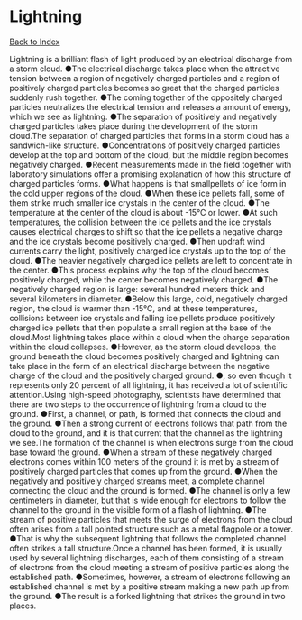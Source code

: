 # Lightning
[Back to Index](https://github.com/windows10010/tpoExtractor/blob/master/README.md)

Lightning is a brilliant flash of light produced by an electrical discharge from a storm cloud. ●The electrical discharge takes place when the attractive tension between a region of negatively charged particles and a region of positively charged particles becomes so great that the charged particles suddenly rush together. ●The coming together of the oppositely charged particles neutralizes the electrical tension and releases a amount of energy, which we see as lightning. ●The separation of positively and negatively charged particles takes place during the development of the storm cloud.The separation of charged particles that forms in a storm cloud has a sandwich-like structure. ●Concentrations of positively charged particles develop at the top and bottom of the cloud, but the middle region becomes negatively charged. ●Recent measurements made in the field together with laboratory simulations offer a promising explanation of how this structure of charged particles forms. ●What happens is that smallpellets of ice form in the cold upper regions of the cloud. ●When these ice pellets fall, some of them strike much smaller ice crystals in the center of the cloud. ●The temperature at the center of the cloud is about -15℃ or lower. ●At such temperatures, the collision between the ice pellets and the ice crystals causes electrical charges to shift so that the ice pellets a negative charge and the ice crystals become positively charged. ●Then updraft wind currents carry the light, positively charged ice crystals up to the top of the cloud. ●The heavier negatively charged ice pellets are left to concentrate in the center. ●This process explains why the top of the cloud becomes positively charged, while the center becomes negatively charged. ●The negatively charged region is large: several hundred meters thick and several kilometers in diameter. ●Below this large, cold, negatively charged region, the cloud is warmer than -15℃, and at these temperatures, collisions between ice crystals and falling ice pellets produce positively charged ice pellets that then populate a small region at the base of the cloud.Most lightning takes place within a cloud when the charge separation within the cloud collapses. ●However, as the storm cloud develops, the ground beneath the cloud becomes positively charged and lightning can take place in the form of an electrical discharge between the negative charge of the cloud and the positively charged ground. ●, so even though it represents only 20 percent of all lightning, it has received a lot of scientific attention.Using high-speed photography, scientists have determined that there are two steps to the occurrence of lightning from a cloud to the ground. ●First, a channel, or path, is formed that connects the cloud and the ground. ●Then a strong current of electrons follows that path from the cloud to the ground, and it is that current that the channel as the lightning we see.The formation of the channel is when electrons surge from the cloud base toward the ground. ●When a stream of these negatively charged electrons comes within 
100 meters of the ground it is met by a stream of positively charged particles that comes up from the ground. ●When the negatively and positively charged streams meet, 
a complete channel connecting the cloud and the ground is formed. ●The channel is only a few centimeters in diameter, but that is wide enough for electrons to follow the 
channel to the ground in the visible form of a flash of lightning. ●The stream of positive particles that meets the surge of electrons from the cloud often arises from a 
tall pointed structure such as a metal flagpole or a tower. ●That is why the subsequent lightning that follows the completed channel often strikes a tall structure.Once a channel has been formed, it is usually used by several lightning discharges, each of them consisting of a stream of electrons from the cloud meeting a 
stream of positive particles along the established path. ●Sometimes, however, a stream of electrons following an established channel is met by a positive stream making 
a new path up from the ground. ●The result is a forked lightning that strikes the ground in two places.